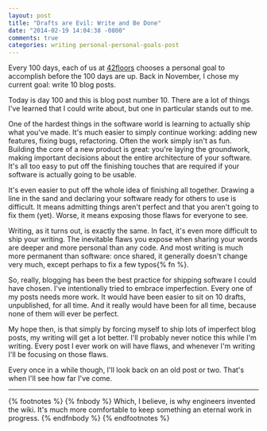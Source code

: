 ```yaml
---
layout: post
title: "Drafts are Evil: Write and Be Done"
date: "2014-02-19 14:04:38 -0800"
comments: true
categories: writing personal-personal-goals-post
---
```

Every 100 days, each of us at [42floors](http://www.42floors.com) chooses a personal goal to
accomplish before the 100 days are up. Back in November, I chose my current goal: write 10 blog
posts.

Today is day 100 and this is blog post number 10. There are a lot of things I've learned that I
could write about, but one in particular stands out to me.

One of the hardest things in the software world is learning to actually ship what you've made. It's
much easier to simply continue working: adding new features, fixing bugs, refactoring. Often the
work simply isn't as fun. Building the core of a new product is great: you're laying the groundwork,
making important decisions about the entire architecture of your software. It's all too easy to put
off the finishing touches that are required if your software is actually going to be usable.

It's even easier to put off the whole idea of finishing all together. Drawing a line in the sand and
declaring your software ready for others to use is difficult. It means admitting things
aren't perfect and that you aren't going to fix them (yet). Worse, it means exposing those flaws for
everyone to see.

Writing, as it turns out, is exactly the same. In fact, it's even more difficult to ship your
writing. The inevitable flaws you expose when sharing your words are deeper and more personal than
any code. And most writing is much more permanent than software: once shared, it generally doesn't
change very much, except perhaps to fix a few typos{% fn %}.

So, really, blogging has been the best practice for shipping software I could have chosen. I've
intentionally tried to embrace imperfection. Every one of my posts needs more work. It would have
been easier to sit on 10 drafts, unpublished, for all time. And it really would have been for all time,
because none of them will ever be perfect.

My hope then, is that simply by forcing myself to ship lots of imperfect blog posts, my writing will
get a lot better. I'll probably never notice this while I'm writing. Every post I ever
work on will have flaws, and whenever I'm writing I'll be focusing on those flaws.

Every once in a while though, I'll look back on an old post or two. That's when I'll see how far
I've come.

- - -

{% footnotes %}
{% fnbody %}
Which, I believe, is why engineers invented the wiki. It's much more comfortable to keep
something an eternal work in progress.
{% endfnbody %}
{% endfootnotes %}
